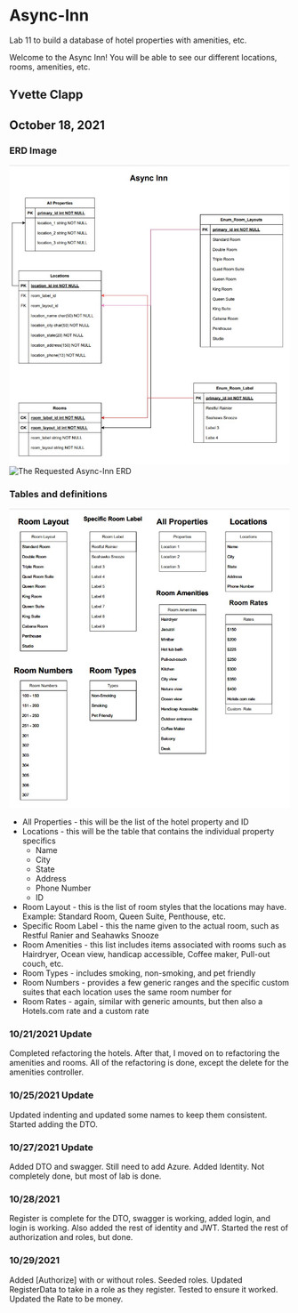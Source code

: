 # Async-Inn
Lab 11 to build a database of hotel properties with amenities, etc.

Welcome to the Async Inn!  You will be able to see our different locations, rooms, amenities, etc.

##  Yvette Clapp
##  October 18, 2021

###  ERD Image
![My draft Async-Inn ERD](images/asyncERD.jpg)
![The Requested Async-Inn ERD](images/async-inn-erd.jpg)

###  Tables and definitions
![Async-Inn Tables Example](images/asyncTables.jpg)
-  All  Properties - this will be the list of the hotel property and ID
-  Locations - this will be the table that contains the individual property specifics
    -  Name
    -  City
    -  State
    -  Address
    -  Phone Number
    -  ID
-  Room Layout - this is the list of room styles that the locations may have.  Example:  Standard Room, Queen Suite, Penthouse, etc.
-  Specific Room Label - this the name given to the actual room, such as Restful Ranier and Seahawks Snooze
-  Room Amenities - this list includes items associated with rooms such as Hairdryer, Ocean view, handicap accessible, Coffee maker, Pull-out couch, etc.
-  Room Types - includes smoking, non-smoking, and pet friendly
-  Room Numbers - provides a few generic ranges and the specific custom suites that each location uses the same room number for
-  Room Rates - again, similar with generic amounts, but then also a Hotels.com rate and a custom rate


### 10/21/2021 Update
Completed refactoring the hotels.  After that, I moved on to refactoring the amenities and rooms.  All of the refactoring is done, except the delete for the amenities controller.

### 10/25/2021 Update
Updated indenting and updated some names to keep them consistent.  Started adding the DTO.

### 10/27/2021 Update
Added DTO and swagger.  Still need to add Azure.
Added Identity.  Not completely done, but most of lab is done.

### 10/28/2021
Register is complete for the DTO, swagger is working, added login, and login is working.  Also added the rest of identity and JWT.  Started the rest of authorization and roles, but done.

### 10/29/2021
Added [Authorize] with or without roles.  Seeded roles.  Updated RegisterData to take in a role as they register.  Tested to ensure it worked. Updated the Rate to be money.


